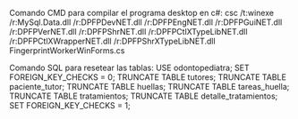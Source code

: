 Comando CMD para compilar el programa desktop en c#:
csc /t:winexe /r:MySql.Data.dll /r:DPFPDevNET.dll /r:DPFPEngNET.dll /r:DPFPGuiNET.dll /r:DPFPVerNET.dll /r:DPFPShrNET.dll /r:DPFPCtlXTypeLibNET.dll /r:DPFPCtlXWrapperNET.dll /r:DPFPShrXTypeLibNET.dll FingerprintWorkerWinForms.cs


Comando SQL para resetear las tablas:
USE odontopediatra;
SET FOREIGN_KEY_CHECKS = 0;
TRUNCATE TABLE tutores;
TRUNCATE TABLE paciente_tutor;
TRUNCATE TABLE huellas;
TRUNCATE TABLE tareas_huella;
TRUNCATE TABLE tratamientos;
TRUNCATE TABLE detalle_tratamientos;
SET FOREIGN_KEY_CHECKS = 1;